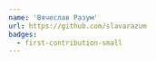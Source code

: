 ```yaml
---
name: 'Вячеслав Разум'
url: https://github.com/slavarazum
badges:
  - first-contribution-small
---
```

